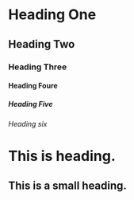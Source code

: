 # Heading One
## Heading Two
### Heading Three
#### Heading Foure
##### Heading Five
###### Heading six

This is heading.
===============

This is a small heading.
-----------------------